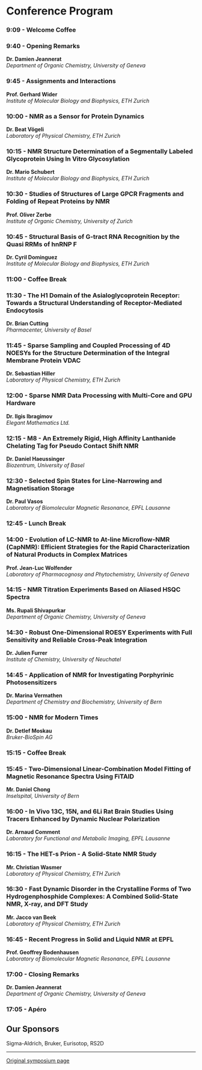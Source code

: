 # Conference Program

### 9:09 - Welcome Coffee

### 9:40 - Opening Remarks
**Dr. Damien Jeannerat**  
_Department of Organic Chemistry, University of Geneva_

### 9:45 - Assignments and Interactions
**Prof. Gerhard Wider**  
_Institute of Molecular Biology and Biophysics, ETH Zurich_

### 10:00 - NMR as a Sensor for Protein Dynamics
**Dr. Beat Vögeli**  
_Laboratory of Physical Chemistry, ETH Zurich_

### 10:15 - NMR Structure Determination of a Segmentally Labeled Glycoprotein Using In Vitro Glycosylation
**Dr. Mario Schubert**  
_Institute of Molecular Biology and Biophysics, ETH Zurich_

### 10:30 - Studies of Structures of Large GPCR Fragments and Folding of Repeat Proteins by NMR
**Prof. Oliver Zerbe**  
_Institute of Organic Chemistry, University of Zurich_

### 10:45 - Structural Basis of G-tract RNA Recognition by the Quasi RRMs of hnRNP F
**Dr. Cyril Dominguez**  
_Institute of Molecular Biology and Biophysics, ETH Zurich_

### 11:00 - Coffee Break

### 11:30 - The H1 Domain of the Asialoglycoprotein Receptor: Towards a Structural Understanding of Receptor-Mediated Endocytosis
**Dr. Brian Cutting**  
_Pharmacenter, University of Basel_

### 11:45 - Sparse Sampling and Coupled Processing of 4D NOESYs for the Structure Determination of the Integral Membrane Protein VDAC
**Dr. Sebastian Hiller**  
_Laboratory of Physical Chemistry, ETH Zurich_

### 12:00 - Sparse NMR Data Processing with Multi-Core and GPU Hardware
**Dr. Ilgis Ibragimov**  
_Elegant Mathematics Ltd._

### 12:15 - M8 - An Extremely Rigid, High Affinity Lanthanide Chelating Tag for Pseudo Contact Shift NMR
**Dr. Daniel Haeussinger**  
_Biozentrum, University of Basel_

### 12:30 - Selected Spin States for Line-Narrowing and Magnetisation Storage
**Dr. Paul Vasos**  
_Laboratory of Biomolecular Magnetic Resonance, EPFL Lausanne_

### 12:45 - Lunch Break

### 14:00 - Evolution of LC-NMR to At-line Microflow-NMR (CapNMR): Efficient Strategies for the Rapid Characterization of Natural Products in Complex Matrices
**Prof. Jean-Luc Wolfender**  
_Laboratory of Pharmacognosy and Phytochemistry, University of Geneva_

### 14:15 - NMR Titration Experiments Based on Aliased HSQC Spectra
**Ms. Rupali Shivapurkar**  
_Department of Organic Chemistry, University of Geneva_

### 14:30 - Robust One-Dimensional ROESY Experiments with Full Sensitivity and Reliable Cross-Peak Integration
**Dr. Julien Furrer**  
_Institute of Chemistry, University of Neuchatel_

### 14:45 - Application of NMR for Investigating Porphyrinic Photosensitizers
**Dr. Marina Vermathen**  
_Department of Chemistry and Biochemistry, University of Bern_

### 15:00 - NMR for Modern Times
**Dr. Detlef Moskau**  
_Bruker-BioSpin AG_

### 15:15 - Coffee Break

### 15:45 - Two-Dimensional Linear-Combination Model Fitting of Magnetic Resonance Spectra Using FiTAID
**Mr. Daniel Chong**  
_Inselspital, University of Bern_

### 16:00 - In Vivo 13C, 15N, and 6Li Rat Brain Studies Using Tracers Enhanced by Dynamic Nuclear Polarization
**Dr. Arnaud Comment**  
_Laboratory for Functional and Metabolic Imaging, EPFL Lausanne_

### 16:15 - The HET-s Prion - A Solid-State NMR Study
**Mr. Christian Wasmer**  
_Laboratory of Physical Chemistry, ETH Zurich_

### 16:30 - Fast Dynamic Disorder in the Crystalline Forms of Two Hydrogenphosphide Complexes: A Combined Solid-State NMR, X-ray, and DFT Study
**Mr. Jacco van Beek**  
_Laboratory of Physical Chemistry, ETH Zurich_

### 16:45 - Recent Progress in Solid and Liquid NMR at EPFL
**Prof. Geoffrey Bodenhausen**  
_Laboratory of Biomolecular Magnetic Resonance, EPFL Lausanne_

### 17:00 - Closing Remarks
**Dr. Damien Jeannerat**  
_Department of Organic Chemistry, University of Geneva_

### 17:05 - Apéro

## Our Sponsors

Sigma-Aldrich, Bruker, Eurisotop, RS2D

---
[Original symposium page](https://www.unige.ch/nmrsymp2009/program.html)

